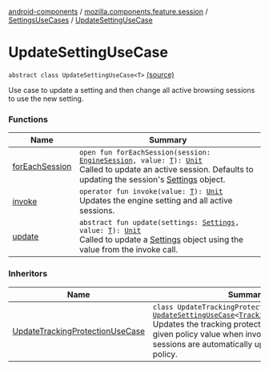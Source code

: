 [android-components](../../../index.md) / [mozilla.components.feature.session](../../index.md) / [SettingsUseCases](../index.md) / [UpdateSettingUseCase](./index.md)

# UpdateSettingUseCase

`abstract class UpdateSettingUseCase<T>` [(source)](https://github.com/mozilla-mobile/android-components/blob/master/components/feature/session/src/main/java/mozilla/components/feature/session/SettingsUseCases.kt#L30)

Use case to update a setting and then change all
active browsing sessions to use the new setting.

### Functions

| Name | Summary |
|---|---|
| [forEachSession](for-each-session.md) | `open fun forEachSession(session: `[`EngineSession`](../../../mozilla.components.concept.engine/-engine-session/index.md)`, value: `[`T`](index.md#T)`): `[`Unit`](https://kotlinlang.org/api/latest/jvm/stdlib/kotlin/-unit/index.html)<br>Called to update an active session. Defaults to updating the session's [Settings](../../../mozilla.components.concept.engine/-settings/index.md) object. |
| [invoke](invoke.md) | `operator fun invoke(value: `[`T`](index.md#T)`): `[`Unit`](https://kotlinlang.org/api/latest/jvm/stdlib/kotlin/-unit/index.html)<br>Updates the engine setting and all active sessions. |
| [update](update.md) | `abstract fun update(settings: `[`Settings`](../../../mozilla.components.concept.engine/-settings/index.md)`, value: `[`T`](index.md#T)`): `[`Unit`](https://kotlinlang.org/api/latest/jvm/stdlib/kotlin/-unit/index.html)<br>Called to update a [Settings](../../../mozilla.components.concept.engine/-settings/index.md) object using the value from the invoke call. |

### Inheritors

| Name | Summary |
|---|---|
| [UpdateTrackingProtectionUseCase](../-update-tracking-protection-use-case/index.md) | `class UpdateTrackingProtectionUseCase : `[`UpdateSettingUseCase`](./index.md)`<`[`TrackingProtectionPolicy`](../../../mozilla.components.concept.engine/-engine-session/-tracking-protection-policy/index.md)`>`<br>Updates the tracking protection policy to the given policy value when invoked. All active sessions are automatically updated with the new policy. |

